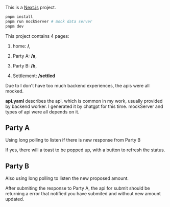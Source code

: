 This is a [Next.js](https://nextjs.org/) project.



```bash
pnpm install
pnpm run mockServer # mock data server
pnpm dev
```

This project contains 4 pages: 

1. home: **/**, 

2. Party A: **/a**, 

3. Party B: **/b**, 

4. Settlement: **/settled**

Due to I don't have too much backend experiences, the apis were all mocked. 

**api.yaml** describes the api, which is common in my work, usually provided by backend worker. I generated it by chatgpt for this time.
mockServer and types of api were all depends on it.

## Party A
Using long polling to listen if there is new response from Party B

If yes, there will a toast to be popped up, with a button to refresh the status.

## Party B
Also using long polling to listen the new proposed amount.

After submiting the response to Party A, the api for submit should be returning a error that notified you have submited and without new amount updated.




